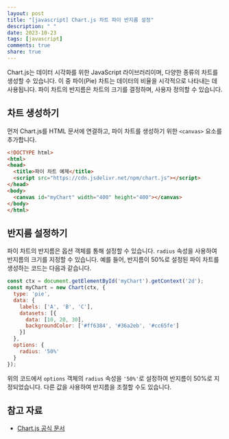 ```yaml
---
layout: post
title: "[javascript] Chart.js 차트 파이 반지름 설정"
description: " "
date: 2023-10-23
tags: [javascript]
comments: true
share: true
---
```


Chart.js는 데이터 시각화를 위한 JavaScript 라이브러리이며, 다양한 종류의 차트를 생성할 수 있습니다. 이 중 파이(Pie) 차트는 데이터의 비율을 시각적으로 나타내는 데 사용됩니다. 파이 차트의 반지름은 차트의 크기를 결정하며, 사용자 정의할 수 있습니다.

## 차트 생성하기

먼저 Chart.js를 HTML 문서에 연결하고, 파이 차트를 생성하기 위한 `<canvas>` 요소를 추가합니다.

```html
<!DOCTYPE html>
<html>
<head>
  <title>파이 차트 예제</title>
  <script src="https://cdn.jsdelivr.net/npm/chart.js"></script>
</head>
<body>
  <canvas id="myChart" width="400" height="400"></canvas>
</body>
</html>
```

## 반지름 설정하기

파이 차트의 반지름은 옵션 객체를 통해 설정할 수 있습니다. `radius` 속성을 사용하여 반지름의 크기를 지정할 수 있습니다. 예를 들어, 반지름이 50%로 설정된 파이 차트를 생성하는 코드는 다음과 같습니다.

```javascript
const ctx = document.getElementById('myChart').getContext('2d');
const myChart = new Chart(ctx, {
  type: 'pie',
  data: {
    labels: ['A', 'B', 'C'],
    datasets: [{
      data: [10, 20, 30],
      backgroundColor: ['#ff6384', '#36a2eb', '#cc65fe']
    }]
  },
  options: {
    radius: '50%'
  }
});
```

위의 코드에서 `options` 객체의 `radius` 속성을 `'50%'`로 설정하여 반지름이 50%로 지정되었습니다. 다른 값을 사용하여 반지름을 조절할 수도 있습니다.

## 참고 자료

- [Chart.js 공식 문서](https://www.chartjs.org/docs/latest/)
